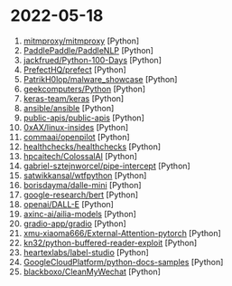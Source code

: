 # 2022-05-18

1. [mitmproxy/mitmproxy](https://github.com/mitmproxy/mitmproxy "An interactive TLS-capable intercepting HTTP proxy for penetration testers and software developers.") [Python]
2. [PaddlePaddle/PaddleNLP](https://github.com/PaddlePaddle/PaddleNLP "Easy-to-use and powerful NLP library with Awesome model zoo, supporting wide-range of NLP tasks from research to industrial applications, including Neural Search, Question Answering, Information Extraction and Sentiment Analysis end-to-end system.") [Python]
3. [jackfrued/Python-100-Days](https://github.com/jackfrued/Python-100-Days "Python - 100天从新手到大师") [Python]
4. [PrefectHQ/prefect](https://github.com/PrefectHQ/prefect "The easiest way to automate your data") [Python]
5. [PatrikH0lop/malware_showcase](https://github.com/PatrikH0lop/malware_showcase "Understand the nature of malicious software with practical examples in Python.") [Python]
6. [geekcomputers/Python](https://github.com/geekcomputers/Python "My Python Examples") [Python]
7. [keras-team/keras](https://github.com/keras-team/keras "Deep Learning for humans") [Python]
8. [ansible/ansible](https://github.com/ansible/ansible "Ansible is a radically simple IT automation platform that makes your applications and systems easier to deploy and maintain. Automate everything from code deployment to network configuration to cloud management, in a language that approaches plain English, using SSH, with no agents to install on remote systems. https://docs.ansible.com.") [Python]
9. [public-apis/public-apis](https://github.com/public-apis/public-apis "A collective list of free APIs") [Python]
10. [0xAX/linux-insides](https://github.com/0xAX/linux-insides "A little bit about a linux kernel") [Python]
11. [commaai/openpilot](https://github.com/commaai/openpilot "openpilot is an open source driver assistance system. openpilot performs the functions of Automated Lane Centering and Adaptive Cruise Control for over 150 supported car makes and models.") [Python]
12. [healthchecks/healthchecks](https://github.com/healthchecks/healthchecks "A cron monitoring tool written in Python & Django") [Python]
13. [hpcaitech/ColossalAI](https://github.com/hpcaitech/ColossalAI "Colossal-AI: A Unified Deep Learning System for Large-Scale Parallel Training") [Python]
14. [gabriel-sztejnworcel/pipe-intercept](https://github.com/gabriel-sztejnworcel/pipe-intercept "Intercept Windows Named Pipes communication using Burp or similar HTTP proxy tools") [Python]
15. [satwikkansal/wtfpython](https://github.com/satwikkansal/wtfpython "What the f*ck Python? 😱") [Python]
16. [borisdayma/dalle-mini](https://github.com/borisdayma/dalle-mini "DALL·E Mini - Generate images from a text prompt") [Python]
17. [google-research/bert](https://github.com/google-research/bert "TensorFlow code and pre-trained models for BERT") [Python]
18. [openai/DALL-E](https://github.com/openai/DALL-E "PyTorch package for the discrete VAE used for DALL·E.") [Python]
19. [axinc-ai/ailia-models](https://github.com/axinc-ai/ailia-models "The collection of pre-trained, state-of-the-art AI models for ailia SDK") [Python]
20. [gradio-app/gradio](https://github.com/gradio-app/gradio "Create UIs for your machine learning model in Python in 3 minutes") [Python]
21. [xmu-xiaoma666/External-Attention-pytorch](https://github.com/xmu-xiaoma666/External-Attention-pytorch "🍀 Pytorch implementation of various Attention Mechanisms, MLP, Re-parameter, Convolution, which is helpful to further understand papers.⭐⭐⭐") [Python]
22. [kn32/python-buffered-reader-exploit](https://github.com/kn32/python-buffered-reader-exploit "") [Python]
23. [heartexlabs/label-studio](https://github.com/heartexlabs/label-studio "Label Studio is a multi-type data labeling and annotation tool with standardized output format") [Python]
24. [GoogleCloudPlatform/python-docs-samples](https://github.com/GoogleCloudPlatform/python-docs-samples "Code samples used on cloud.google.com") [Python]
25. [blackboxo/CleanMyWechat](https://github.com/blackboxo/CleanMyWechat "自动删除 PC 端微信缓存数据，包括从所有聊天中自动下载的大量文件、视频、图片等数据内容，解放你的空间。") [Python]

